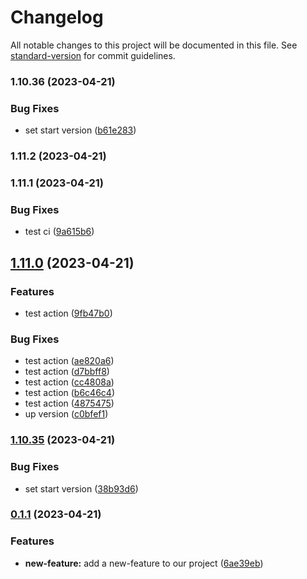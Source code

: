 # Changelog

All notable changes to this project will be documented in this file. See [standard-version](https://github.com/conventional-changelog/standard-version) for commit guidelines.

### 1.10.36 (2023-04-21)


### Bug Fixes

* set start version ([b61e283](https://github.com/Sergey55511/data1/commit/b61e28339174daea0341734cd53808eafac61bd4))

### 1.11.2 (2023-04-21)

### 1.11.1 (2023-04-21)


### Bug Fixes

* test ci ([9a615b6](https://github.com/Sergey55511/data1/commit/9a615b69065b67b29f585204417855e6b37e82f6))

## [1.11.0](https://github.com/Sergey55511/data1/compare/v1.10.35...v1.11.0) (2023-04-21)


### Features

* test action ([9fb47b0](https://github.com/Sergey55511/data1/commit/9fb47b0dd7e464ac7b7c43328b4e69c1c0a5d4b8))


### Bug Fixes

* test action ([ae820a6](https://github.com/Sergey55511/data1/commit/ae820a6bb8f94523d0a5c9900b3cfa3fe8e0d35a))
* test action ([d7bbff8](https://github.com/Sergey55511/data1/commit/d7bbff893de82944711c86fc80815cf38a150e58))
* test action ([cc4808a](https://github.com/Sergey55511/data1/commit/cc4808a8f6be295fbd4f6d12308d87a3c419c9cc))
* test action ([b6c46c4](https://github.com/Sergey55511/data1/commit/b6c46c408fab814d3af9ccd098e2fe0cd55ef8d8))
* test action ([4875475](https://github.com/Sergey55511/data1/commit/487547588d8c59eff75ba60bd0f601d67b6e82f5))
* up version ([c0bfef1](https://github.com/Sergey55511/data1/commit/c0bfef152646b68be7ca0ac8f79e7e09af7f9bc2))

### [1.10.35](https://github.com/Sergey55511/data1/compare/v0.1.1...v1.10.35) (2023-04-21)


### Bug Fixes

* set start version ([38b93d6](https://github.com/Sergey55511/data1/commit/38b93d6d89bed00e97191d08f3d3408b9df2a1f5))

### [0.1.1](https://github.com/Sergey55511/data1/compare/v1.1.6...v0.1.1) (2023-04-21)


### Features

* **new-feature:** add a new-feature to our project ([6ae39eb](https://github.com/Sergey55511/data1/commit/6ae39eb111934128f68ad30491e85aece791c00a))
